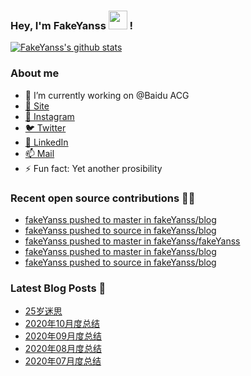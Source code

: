 ### Hey, I'm FakeYanss <img src="https://media.giphy.com/media/hvRJCLFzcasrR4ia7z/giphy.gif" width="30px"> !

[![FakeYanss's github stats](https://github-readme-stats.vercel.app/api?username=fakeyanss)](https://github.com/fakeyanss)

### About me
- 🔭 I’m currently working on @Baidu ACG
- [🦓 Site](https://foreti.me)
- [📸 Instagram](https://www.instagram.com/fakeyanss/)
- [🐦 Twitter](https://twitter.com/fakeYanss)
- [💼 LinkedIn](https://www.linkedin.com/in/foretime) 
- [📫 Mail](mailto:yanshisangc@gmail.com)
- ⚡ Fun fact: Yet another prosibility

### Recent open source contributions 👨‍💻

<!-- GITHUB:START -->
- [fakeYanss pushed to master in fakeYanss/blog](https://github.com/fakeYanss/blog/compare/429ccdf8a7...dbd613b3c4)
- [fakeYanss pushed to source in fakeYanss/blog](https://github.com/fakeYanss/blog/compare/bfc6da5d3c...36119992a7)
- [fakeYanss pushed to master in fakeYanss/fakeYanss](https://github.com/fakeYanss/fakeYanss/compare/460f582e2d...4846985a04)
- [fakeYanss pushed to master in fakeYanss/blog](https://github.com/fakeYanss/blog/compare/ad4f7a81fb...429ccdf8a7)
- [fakeYanss pushed to source in fakeYanss/blog](https://github.com/fakeYanss/blog/compare/a9decfed82...bfc6da5d3c)
<!-- GITHUB:END -->

### Latest Blog Posts 📕
<!-- BLOG:START -->
- [25岁迷思](https://foreti.me/blog/2021/01/09/thinking-at-25-years-old/)
- [2020年10月度总结](https://foreti.me/blog/2020/10/28/2020-10-review/)
- [2020年09月度总结](https://foreti.me/blog/2020/10/28/2020-09-review/)
- [2020年08月度总结](https://foreti.me/blog/2020/09/05/2020-08-review/)
- [2020年07月度总结](https://foreti.me/blog/2020/07/29/2020-07-review/)
<!-- BLOG:END -->
